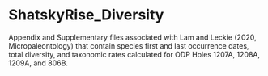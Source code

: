 # ShatskyRise_Diversity
Appendix and Supplementary files associated with Lam and Leckie (2020, Micropaleontology) that contain species first and last occurrence dates, total diversity, and taxonomic rates calculated for ODP Holes 1207A, 1208A, 1209A, and 806B. 
